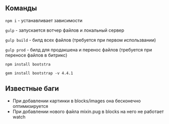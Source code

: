 ## Команды

`npm i` - устанавливает зависимости

`gulp` - запускается вотчер файлов и локальный сервер

`gulp build` - билд всех файлов (требуется при первом использвании)

`gulp prod` - билд для продакшена и перенос файлов (требуется при переносе файлов в битрикс)

`npm install bootstra `

`gem install bootstrap -v 4.4.1` 


## Известные баги
* При добавлении картинки в blocks/images она бесконечно оптимизируется
* При добавлении нового файла mixin.pug в blocks на него не работает watch
